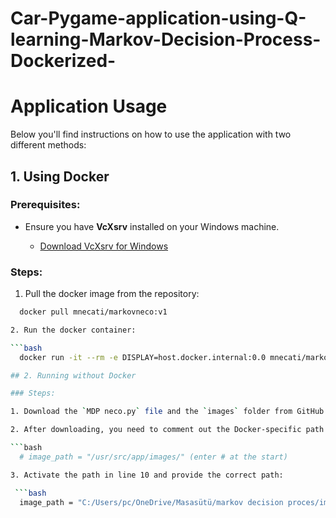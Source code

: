 # Car-Pygame-application-using-Q-learning-Markov-Decision-Process-Dockerized-

# Application Usage

Below you'll find instructions on how to use the application with two different methods:

## 1. Using Docker

### Prerequisites:

- Ensure you have **VcXsrv** installed on your Windows machine.
  
  - [Download VcXsrv for Windows](https://sourceforge.net/projects/vcxsrv/)

### Steps:

1. Pull the docker image from the repository:
   
 ```bash
   docker pull mnecati/markovneco:v1

2. Run the docker container:

 ```bash
   docker run -it --rm -e DISPLAY=host.docker.internal:0.0 mnecati/markovneco:v1

## 2. Running without Docker

### Steps:

1. Download the `MDP neco.py` file and the `images` folder from GitHub.

2. After downloading, you need to comment out the Docker-specific path in the code, which is on line 13.

 ```bash
   # image_path = "/usr/src/app/images/" (enter # at the start)

3. Activate the path in line 10 and provide the correct path:

  ```bash
   image_path = "C:/Users/pc/OneDrive/Masasütü/markov decision proces/images/" (remove # at the start)
